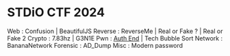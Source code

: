 # STDiO CTF 2024
Web : Confusion | BeautifulJS
Reverse : ReverseMe | Real or Fake ? | Real or Fake 2
Crypto : 7.83hz | G3N1E
Pwn : [Auth End](ch07_auth_end) | Tech Bubble Sort
Network : BananaNetwork
Forensic : AD_Dump
Misc : Modern password
